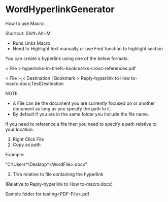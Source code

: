 # WordHyperlinkGenerator

How to use Macro:

Shortcut: Shift+Alt+M
- Runs Links Macro
- Need to Highlight text manually or use Find function to highlight section


You can create a hyperlink using one of the below formats:

< File >
hyperlinks-in-briefs-bookmarks-cross-references.pdf

< File >;< Destination | Bookmark >
Reply-hyperlink to How to-macro.docx;TestDestination


NOTE:
- A File can be the document you are currently focused on or another document as long as you specify the path to it. 
- By default if you are in the same folder you include the file name.


If you need to reference a file then you need to specify a path relative to your location:

1. Right Click File
2. Copy as path

Example:

"C:\Users\*\Desktop\*\<WordFile>.docx"

3. Trim relative to file containing the hyperlink

(Relative to Reply-hyperlink to How to-macro.docx)

Sample folder for testing\<PDF-File>.pdf
